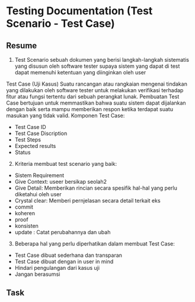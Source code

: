 # Testing Documentation (Test Scenario - Test Case)

## Resume
1. Test Scenario 
sebuah dokumen yang berisi langkah-langkah sistematis yang disusun oleh software tester supaya sistem yang dapat di test dapat memenuhi ketentuan yang diinginkan oleh user

Test Case (Uji Kasus)
Suatu rancangan atau rangkaian mengenai tindakan yang dilakukan oleh software tester untuk melakukan verifikasi terhadap fitur atau fungsi tertentu dari sebuah perangkat lunak. Pembuatan Test Case bertujuan untuk memmastikan bahwa suatu sistem dapat dijalankan dengan baik serta mampu memberikan respon ketika terdapat suatu masukan yang tidak valid.
Komponen Test Case:
- Test Case ID
- Test Case Discription
- Test Steps
- Expected results
- Status
2. Kriteria membuat test scenario yang baik:
- Sistem Requirement
- Give Context: useer bersikap seolah2 
- Give Detail: Memberikan rincian secara spesifik hal-hal yang perlu diketahui oleh user
- Crystal clear: Memberi pernjelasan secara detail terkait eks
- commit
- koheren
- proof
- konsisten
- update : Catat perubahannya dan ubah
3. Beberapa hal yang perlu diperhatikan dalam membuat Test Case:
- Test Case dibuat sederhana dan transparan
- Test Case dibuat dengan in user in mind
- Hindari pengulangan dari kasus uji
- Jangan berasumsi

## Task
